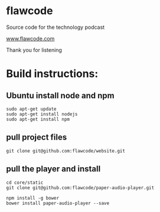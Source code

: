 # flawcode

Source code for the technology podcast

www.flawcode.com

Thank you for listening

# Build instructions:

## Ubuntu install node and npm

    sudo apt-get update
    sudo apt-get install nodejs
    sudo apt-get install npm

## pull project files

    git clone git@github.com:flawcode/website.git

## pull the player and install

    cd core/static
    git clone git@github.com:flawcode/paper-audio-player.git

    npm install -g bower
    bower install paper-audio-player --save

